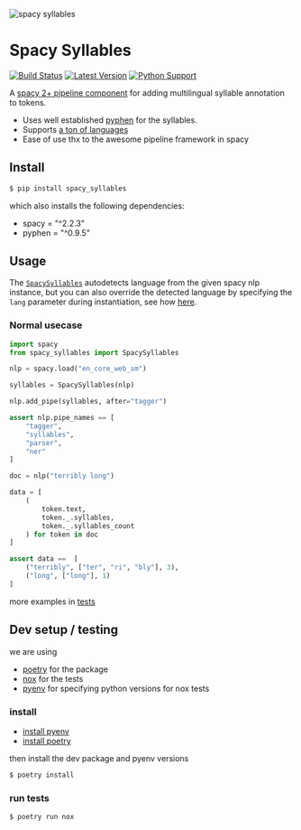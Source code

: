 ![spacy syllables](https://raw.githubusercontent.com/sloev/spacy_syllables/master/header.jpg)

# Spacy Syllables

[![Build Status](https://travis-ci.org/sloev/spacy_syllables.svg?branch=master)](https://travis-ci.org/sloev/spacy_syllables) [![Latest Version](https://img.shields.io/pypi/v/spacy_syllables.svg)](https://pypi.python.org/pypi/spacy_syllables) [![Python Support](https://img.shields.io/pypi/pyversions/spacy_syllables.svg)](https://pypi.python.org/pypi/spacy_syllables)

A [spacy 2+ pipeline component](https://spacy.io/universe/category/pipeline) for adding multilingual syllable annotation to tokens. 

* Uses well established [pyphen](https://github.com/Kozea/Pyphen) for the syllables.
* Supports [a ton of languages](https://github.com/Kozea/Pyphen/tree/master/pyphen/dictionaries)
* Ease of use thx to the awesome pipeline framework in spacy

## Install

```bash
$ pip install spacy_syllables
```

which also installs the following dependencies:

* spacy = "^2.2.3"
* pyphen = "^0.9.5"

## Usage

The [`SpacySyllables`](spacy_syllables/__init__.py) autodetects language from the given spacy nlp instance, but you can also override the detected language by specifying the `lang` parameter during instantiation, see how [here](tests/test_all.py).

### Normal usecase

```python
import spacy
from spacy_syllables import SpacySyllables

nlp = spacy.load("en_core_web_sm")

syllables = SpacySyllables(nlp)

nlp.add_pipe(syllables, after="tagger")

assert nlp.pipe_names == [
    "tagger", 
    "syllables", 
    "parser", 
    "ner"
]

doc = nlp("terribly long")

data = [
    (
        token.text, 
        token._.syllables, 
        token._.syllables_count
    ) for token in doc
]

assert data ==  [
    ("terribly", ["ter", "ri", "bly"], 3),
    ("long", ["long"], 1)
]

```

more examples in [tests](tests/test_all.py)


## Dev setup / testing

we are using
* [poetry](https://python-poetry.org/) for the package
* [nox](https://github.com/theacodes/nox) for the tests
* [pyenv](https://github.com/pyenv/pyenv) for specifying python versions for nox tests

### install

* [install pyenv](https://github.com/pyenv/pyenv#installation)
* [install poetry](https://python-poetry.org/docs/#installation)

then install the dev package and pyenv versions

```bash
$ poetry install
```

### run tests

```bash
$ poetry run nox
```
